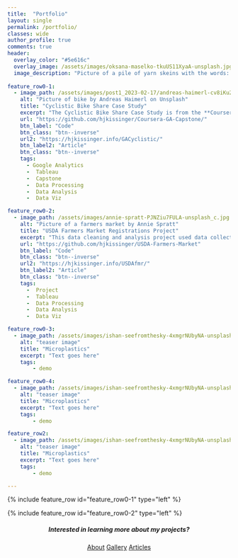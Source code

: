 ```yaml
---
title:  "Portfolio"
layout: single
permalink: /portfolio/
classes: wide
author_profile: true
comments: true
header:
  overlay_color: "#5e616c"
  overlay_image: /assets/images/oksana-maselko-tkuUS11XyaA-unsplash.jpg
  image_description: "Picture of a pile of yarn skeins with the words: Portfolio."
  
feature_row0-1:
  - image_path: /assets/images/post1_2023-02-17/andreas-haimerl-cv8iKu2ONM-unsplash.jpg
    alt: "Picture of bike by Andreas Haimerl on Unsplash"
    title: "Cyclistic Bike Share Case Study"
    excerpt: "The Cyclistic Bike Share Case Study is from the **Coursera Google Analytics Capstone course**. The goal of this project was to determine factors that differentiate annual members and casual bike riders. These factors are then used to develop recommendations for a marketing campaign that aims to increase the membership conversion rate."
    url: "https://github.com/hjkissinger/Coursera-GA-Capstone/"
    btn_label: "Code"
    btn_class: "btn--inverse"
    url2: "https://hjkissinger.info/GACyclistic/"
    btn_label2: "Article"
    btn_class: "btn--inverse"    
    tags:
      - Google Analytics
      -  Tableau
      -  Capstone
      -  Data Processing
      -  Data Analysis
      -  Data Viz

feature_row0-2:
  - image_path: /assets/images/annie-spratt-PJNZiu7FULA-unsplash_c.jpg
    alt: "Picture of a farmers market by Annie Spratt"
    title: "USDA Farmers Market Registrations Project"
    excerpt: "This data cleaning and analysis project used data collected by the **USDA and Michigan State University**. The goal was to examine yearly USDA farmers market registrations in the online USDA Local Food Directories from 2020-2022. Recommendations were then developed to improve the breadth of the directory."
    url: "https://github.com/hjkissinger/USDA-Farmers-Market"
    btn_label: "Code"
    btn_class: "btn--inverse"
    url2: "https://hjkissinger.info/USDAfmr/"
    btn_label2: "Article"
    btn_class: "btn--inverse" 
    tags:
      -  Project
      -  Tableau
      -  Data Processing
      -  Data Analysis
      -  Data Viz

feature_row0-3:
  - image_path: /assets/images/ishan-seefromthesky-4xmgrNUbyNA-unsplash_teaser.jpg
    alt: "teaser image"
    title: "Microplastics"
    excerpt: "Text goes here"
    tags:
        - demo

feature_row0-4:
  - image_path: /assets/images/ishan-seefromthesky-4xmgrNUbyNA-unsplash_teaser.jpg
    alt: "teaser image"
    title: "Microplastics"
    excerpt: "Text goes here"
    tags:
        - demo

feature_row2:
  - image_path: /assets/images/ishan-seefromthesky-4xmgrNUbyNA-unsplash_teaser.jpg
    alt: "teaser image"
    title: "Microplastics"
    excerpt: "Text goes here"
    tags:
        - demo

---
```



{% include feature_row id="feature_row0-1" type="left" %}
<a name="Google Analytics Capstone- Cyclistic Bike Share"></a>

{% include feature_row id="feature_row0-2" type="left" %}
<a name="USDA Farmers Market Registrations Post-Pandemic, Transitioning to Online Directories"></a>

<h5 style="text-align: center;">Interested in learning more about my projects?</h5>
<center><a href="https://hjkissinger.github.io/about/" class="btn btn--inverse .btn--x-large">About</a>
<a href="https://hjkissinger.github.io/gallery/" class="btn btn--inverse .btn--x-large" >Gallery</a>
<a href="https://hjkissinger.github.io/articles" class="btn btn--inverse .btn--x-large">Articles</a></center>

